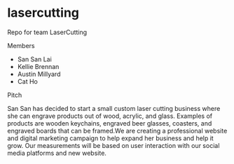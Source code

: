 # lasercutting
Repo for team LaserCutting

Members
- San San Lai
- Kellie Brennan
- Austin Millyard
- Cat Ho

Pitch

San San has decided to start a small custom laser cutting business where she can engrave products out of wood, acrylic, and glass. Examples of products are wooden keychains, engraved beer glasses, coasters, and engraved boards that can be framed.We are creating a professional website and digital marketing campaign to help expand her business and help it grow. Our measurements will be based on user interaction with our social media platforms and new website.

